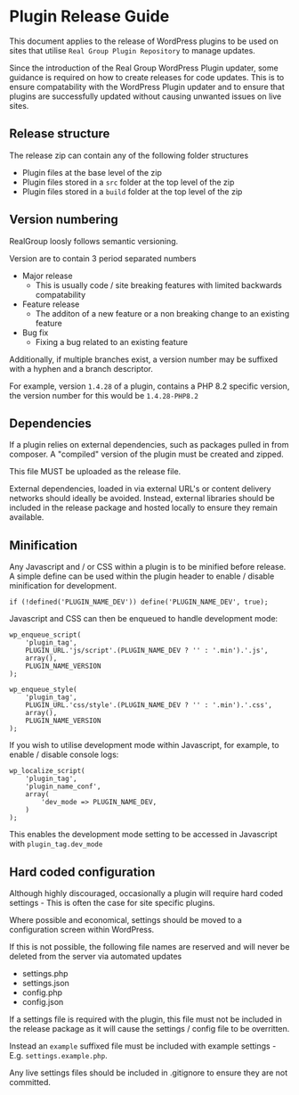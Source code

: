 # Plugin Release Guide

This document applies to the release of WordPress plugins to be used on sites that utilise ```Real Group Plugin Repository``` to manage updates.

Since the introduction of the Real Group WordPress Plugin updater, some guidance is required on how to create releases for code updates. This is to ensure compatability with the WordPress Plugin updater and to ensure that plugins are successfully updated without causing unwanted issues on live sites.

## Release structure

The release zip can contain any of the following folder structures

* Plugin files at the base level of the zip
* Plugin files stored in a ```src``` folder at the top level of the zip
* Plugin files stored in a ```build``` folder at the top level of the zip

## Version numbering

RealGroup loosly follows semantic versioning.

Version are to contain 3 period separated numbers

* Major release
  * This is usually code / site breaking features with limited backwards compatability
* Feature release
  * The additon of a new feature or a non breaking change to an existing feature
* Bug fix
  * Fixing a bug related to an existing feature

Additionally, if multiple branches exist, a version number may be suffixed with a hyphen and a branch descriptor.

For example, version ```1.4.28``` of a plugin, contains a PHP 8.2 specific version, the version number for this would be ```1.4.28-PHP8.2```

## Dependencies

If a plugin relies on external dependencies, such as packages pulled in from composer. A "compiled" version of the plugin must be created and zipped. 

This file MUST be uploaded as the release file.

External dependencies, loaded in via external URL's or content delivery networks should ideally be avoided. Instead, external libraries should be included in the release package and hosted locally to ensure they remain available.

## Minification

Any Javascript and / or CSS within a plugin is to be minified before release. A simple define can be used within the plugin header to enable / disable minification for development.

```if (!defined('PLUGIN_NAME_DEV')) define('PLUGIN_NAME_DEV', true);```

Javascript and CSS can then be enqueued to handle development mode:

```
wp_enqueue_script(
    'plugin_tag', 
    PLUGIN_URL.'js/script'.(PLUGIN_NAME_DEV ? '' : '.min').'.js', 
    array(), 
    PLUGIN_NAME_VERSION
);

wp_enqueue_style(
    'plugin_tag', 
    PLUGIN_URL.'css/style'.(PLUGIN_NAME_DEV ? '' : '.min').'.css', 
    array(), 
    PLUGIN_NAME_VERSION
);
```

If you wish to utilise development mode within Javascript, for example, to enable / disable console logs:

```
wp_localize_script(
    'plugin_tag',
    'plugin_name_conf',
    array(
        'dev_mode => PLUGIN_NAME_DEV,
    )
);
```

This enables the development mode setting to be accessed in Javascript with ```plugin_tag.dev_mode```

## Hard coded configuration

Although highly discouraged, occasionally a plugin will require hard coded settings - This is often the case for site specific plugins.

Where possible and economical, settings should be moved to a configuration screen within WordPress.

If this is not possible, the following file names are reserved and will never be deleted from the server via automated updates

* settings.php
* settings.json
* config.php
* config.json

If a settings file is required with the plugin, this file must not be included in the release package as it will cause the settings / config file to be overritten.

Instead an ```example``` suffixed file must be included with example settings - E.g. ```settings.example.php```.

Any live settings files should be included in .gitignore to ensure they are not committed.

